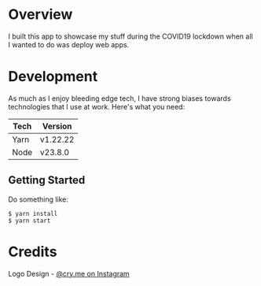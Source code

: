 # Overview

I built this app to showcase my stuff during the COVID19 lockdown when all I wanted to do was deploy web apps.

# Development

As much as I enjoy bleeding edge tech, I have strong biases towards technologies that I use at work. Here's what you need:

| Tech | Version |
|--|--|
| Yarn | v1.22.22 |
| Node | v23.8.0 |

## Getting Started

Do something like:
```
$ yarn install
$ yarn start
```

# Credits
Logo Design - [@cry.me on Instagram](https://www.instagram.com/cry.me)
